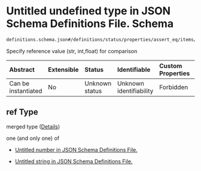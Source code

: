 # Untitled undefined type in JSON Schema Definitions File.  Schema

```txt
definitions.schema.json#/definitions/status/properties/assert_eq/items/properties/ref
```

Specify reference value (str, int,float) for comparison

| Abstract            | Extensible | Status         | Identifiable            | Custom Properties | Additional Properties | Access Restrictions | Defined In                                                                         |
| :------------------ | :--------- | :------------- | :---------------------- | :---------------- | :-------------------- | :------------------ | :--------------------------------------------------------------------------------- |
| Can be instantiated | No         | Unknown status | Unknown identifiability | Forbidden         | Allowed               | none                | [definitions.schema.json\*](../out/definitions.schema.json "open original schema") |

## ref Type

merged type ([Details](definitions-definitions-status-properties-assert_eq-items-properties-ref.md))

one (and only one) of

*   [Untitled number in JSON Schema Definitions File. ](definitions-definitions-status-properties-assert_eq-items-properties-ref-oneof-0.md "check type definition")

*   [Untitled string in JSON Schema Definitions File. ](definitions-definitions-status-properties-assert_eq-items-properties-ref-oneof-1.md "check type definition")
